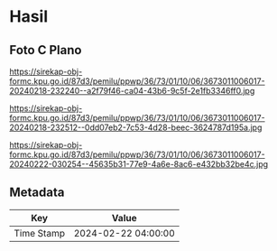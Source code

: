 # Hasil

## Foto C Plano

https://sirekap-obj-formc.kpu.go.id/87d3/pemilu/ppwp/36/73/01/10/06/3673011006017-20240218-232240--a2f79f46-ca04-43b6-9c5f-2e1fb3346ff0.jpg

https://sirekap-obj-formc.kpu.go.id/87d3/pemilu/ppwp/36/73/01/10/06/3673011006017-20240218-232512--0dd07eb2-7c53-4d28-beec-3624787d195a.jpg

https://sirekap-obj-formc.kpu.go.id/87d3/pemilu/ppwp/36/73/01/10/06/3673011006017-20240222-030254--45635b31-77e9-4a6e-8ac6-e432bb32be4c.jpg


## Metadata

| Key        | Value               |
| ---------- | ------------------- |
| Time Stamp | 2024-02-22 04:00:00 |



